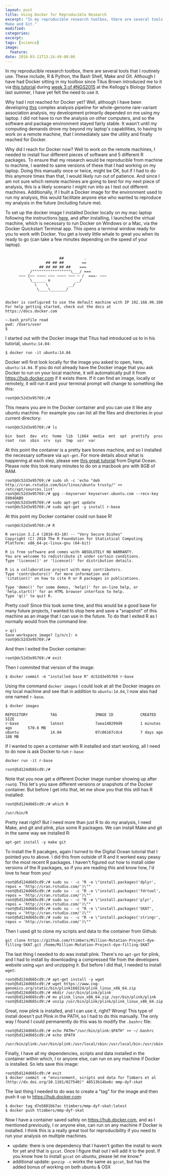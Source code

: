 ```yaml
---
layout: post
title: Using Docker for Reproducible Research
excerpt: "In my reproducible research toolbox, there are several tools that I routinely use. These include, R & Python, the Bash Shell,
Make and Git."
modified: 
categories: 
excerpt:
tags: [science]
image:
  feature:
date: 2016-03-11T13:24:49-08:00
---
```


In my reproducible research toolbox, there are several tools that I routinely use. These include, R & Python, the Bash Shell,
Make and Git. Although I have had Docker sitting in my toolbox since Titus Brown introduced me to it via [this tutorial](http://angus.readthedocs.org/en/2015/week3/CTB_docker.html)
during [week 3 of #NGS2015](http://angus.readthedocs.org/en/2015/week3.html) at the Kellogg's Biology Station last summer, I 
have yet felt the need to use it.

Why had I not reached for Docker yet? Well, although I have been developing [this](https://github.com/ttimbers/Million-Mutation-Project-dye-filling-SKAT) complex analysis pipeline for whole-genome 
rare-variant association analysis, my development primarily depended on me using my laptop. I did not have to run the analysis
on other computers, and so the software and package environment stayed fairly stable. It wasn't until my computing demands
drove my beyond my laptop's capabilities, to having to work on a remote machine, that I immediately saw the utility and finally
reached for Docker.

Why did I reach for Docker now? Well to work on the remote machines, I needed to install four different pieces of software
and 5 different R packages. To ensure that my research would be reproducible from machine to machine, I wanted to same versions
of these that I had working on my laptop. Doing this manually once or twice, might be OK, but if I had to do this anymore times
than that, I would likely run out of patience. And since I am not sure which remote machines are going to best for my next
piece of analysis, this is a likely scenario I might run into as I test out different machines. Additionally, if I built a 
Docker image for the environment used to run my analysis, this would facilitate anyone else who wanted to reproduce my 
analysis in the future (including future me).

To set up the docker image I installed Docker locally on my mac laptop following the instructions [here](https://docs.docker.com/engine/installation/mac/), and after installing, I launched the virtual machine, which is necessary to run Docker on Windows or a Mac, via the Docker Quickstart Terminal app. 
This opens a terminal window ready for you to work with Docker. You get a lovely little whale to great
you when its ready to go (can take a few minutes depending on the speed of your laptop).

~~~

                        ##         .
                  ## ## ##        ==
               ## ## ## ## ##    ===
           /"""""""""""""""""\___/ ===
      ~~~ {~~ ~~~~ ~~~ ~~~~ ~~~ ~ /  ===- ~~~
           \______ o           __/
             \    \         __/
              \____\_______/


docker is configured to use the default machine with IP 192.168.99.100
For help getting started, check out the docs at https://docs.docker.com

~.bash_profile read
pwd: /Users/user
$
~~~

I started out with the Docker image that Titus had introduced us to in his tutorial, `ubuntu:14.04`:

~~~
$ docker run -it ubuntu:14.04
~~~

Docker will first look locally for the image you asked to open, here, `ubuntu:14.04`. If you do not already have the Docker
image that you ask Docker to run on your local machine, it will automatically pull it from https://hub.docker.com if it exists there. If it can find an image, locally or remotely, it will run it and your terminal prompt will change to something like this:

~~~
root@dc52d3e95769:/#
~~~

This means you are in the Docker container and you can use it like any ubuntu machine. For example you can list all the files and directories in your current directory:

~~~
root@dc52d3e95769:/# ls
~~~

~~~
bin  boot  dev  etc  home  lib  lib64  media  mnt  opt  prettify  proc  root  run  sbin  srv  sys  tmp  usr  var
~~~

At this point the container is a pretty bare bones machine, and so I installed the necessary software via `apt-get`. For more details about what is happening at each step, please see [this great tutorial](https://www.digitalocean.com/community/tutorials/how-to-set-up-r-on-ubuntu-14-04) from Digital Ocean. Please note this took many minutes to do on a macbook pro with 8GB of RAM.

~~~
root@dc52d3e95769:/# sudo sh -c 'echo "deb http://cran.rstudio.com/bin/linux/ubuntu trusty/" >> /etc/apt/sources.list'
root@dc52d3e95769:/# gpg --keyserver keyserver.ubuntu.com --recv-key E084DAB9
root@dc52d3e95769:/# sudo apt-get update
root@dc52d3e95769:/# sudo apt-get -y install r-base
~~~

At this point my Docker container could run base R! 

~~~
root@dc52d3e95769:/# R

R version 3.2.4 (2016-03-10) -- "Very Secure Dishes"
Copyright (C) 2016 The R Foundation for Statistical Computing
Platform: x86_64-pc-linux-gnu (64-bit)

R is free software and comes with ABSOLUTELY NO WARRANTY.
You are welcome to redistribute it under certain conditions.
Type 'license()' or 'licence()' for distribution details.

R is a collaborative project with many contributors.
Type 'contributors()' for more information and
'citation()' on how to cite R or R packages in publications.

Type 'demo()' for some demos, 'help()' for on-line help, or
'help.start()' for an HTML browser interface to help.
Type 'q()' to quit R.
~~~

Pretty cool! Since this took some time, and this would be a good base for many future projects, I wanted to stop here and save a "snapshot" of this machine as an image that I can use in the future. To do that I exited R as I normally would from the command line:

~~~
> q()
Save workspace image? [y/n/c]: n
root@dc52d3e95769:/# 
~~~

And then I exited the Docker container:

~~~
root@dc52d3e95769:/# exit
~~~

Then I commited that version of the image:

~~~
$ docker commit -m "installed base R" dc52d3e95769 r-base
~~~

Using the command `docker images` I could look at all the Docker images on my local machine and see that in addition to `ubuntu:14.04`, I now also had one named `r-base`.

~~~
$ docker images
~~~

~~~
REPOSITORY          TAG                 IMAGE ID            CREATED             SIZE
r-base              latest              7aea148299d9        1 minutes ago       570.6 MB
ubuntu              14.04               07c86167cdc4        7 days ago          188 MB
~~~

If I wanted to open a container with R installed and start working, all I need to do now is ask Docker to run `r-base`: 

~~~
docker run -it r-base
~~~

~~~
root@5d124d665cd9:/#
~~~

Note that you now get a different Docker image number showing up after `root@`. This let's you save different versions or snapshots of the Docker container. But before I get into that, let me show you that this still has R installed:

~~~
root@5d124d665cd9:/# which R
~~~

~~~
/usr/bin/R
~~~

Pretty neat right? But I need more than just R to do my analysis, I need Make, and git and plink, plus some R packages. We can install Make and git in the same way we installed R:

~~~
apt-get install -y make git
~~~

To install the R pacakges, again I turned to the Digital Ocean tutorial that I pointed you to above. I did this from outside of R and it worked easy peasy for the most recent R packages. I haven't figured out how to install older versions of the R packages, so if you are reading this and know how, I'd love to hear from you!

~~~
root@5d124d665cd9:/# sudo su - -c "R -e \"install.packages('dplyr', repos = 'http://cran.rstudio.com/')\""
root@5d124d665cd9:/# sudo su - -c "R -e \"install.packages('fdrtool', repos = 'http://cran.rstudio.com/')\""
root@5d124d665cd9:/# sudo su - -c "R -e \"install.packages('plyr', repos = 'http://cran.rstudio.com/')\""
root@5d124d665cd9:/# sudo su - -c "R -e \"install.packages('SKAT', repos = 'http://cran.rstudio.com/')\""
root@5d124d665cd9:/# sudo su - -c "R -e \"install.packages('stringr', repos = 'http://cran.rstudio.com/')\""
~~~

Then I used git to clone my scripts and data to the container from Github:

~~~
git clone https://github.com/ttimbers/Million-Mutation-Project-dye-filling-SKAT.git /home/Million-Mutation-Project-dye-filling-SKAT
~~~

The last thing I needed to do was install plink. There's no `apt-get` for plink, and I had to install by downloading a compressed file from the developers website using `wget` and unzipping it. But before I did that, I needed to install `wget`: 

~~~
root@5d124d665cd9:/# apt-get install -y wget
root@5d124d665cd9:/# wget https://www.cog-genomics.org/static/bin/plink160224/plink_linux_x86_64.zip
root@5d124d665cd9:/# mkdir /usr/bin/plink/plink
root@5d124d665cd9:/# mv plink_linux_x86_64.zip /usr/bin/plink/plink
root@5d124d665cd9:/# unzip /usr/bin/plink/plink/plink_linux_x86_64.zip
~~~

Great, now plink is installed, and I can use it, right? Wrong! This type of install doesn't put Plink in the PATH, so I had to do this manually. The only way I found I could permanently do this was to modify the `.bashrc` file:

~~~
root@5d124d665cd9:/# echo PATH="/usr/bin/plink:$PATH" >> ~/.bashrc
root@5d124d665cd9:/# echo $PATH
~~~

~~~
/usr/bin/plink:/usr/bin/plink:/usr/local/sbin:/usr/local/bin:/usr/sbin:/usr/bin:/sbin:/bin
~~~

Finally, I have all my dependencies, scripts and data installed in the container within which, I or anyone else, can run on any machine if Docker is installed. So lets save this image:

~~~
root@5d124d665cd9:/# exit
$ docker commit -m "environment, scripts and data for Timbers et al (http://dx.doi.org/10.1101/027540)" 48513b14be6c mmp-dyf-skat
~~~

The last thing I needed to do was to create a "tag" for the image and then push it up to https://hub.docker.com:

~~~
$ docker tag d7e5801bb7ac ttimbers/mmp-dyf-skat:latest
$ docker push ttimbers/mmp-dyf-skat
~~~

Now I have a container saved safely on https://hub.docker.com, and as I mentioned previously, I or anyone else, can run on any machine if Docker is installed. I think this is a really great tool for reproducibility if you need to run your analysis on multiple machines. 

* update: there is one dependency that I haven't gotten the install to work for yet and that is `gzcat`. Once I figure that out I will add it to the post. If you know how to install `gzcat` on ubuntu, please let me know.*
* additional update: `gunzip -c` works the same as `gzcat`, but has the added bonus of working on both ubuntu & OSX
